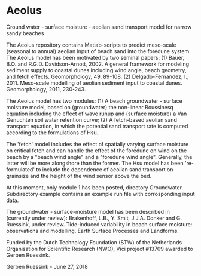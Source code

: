 # Aeolus
Ground water - surface moisture - aeolian sand transport model for narrow sandy beaches

The Aeolus repository contains Matlab-scripts to predict meso-scale (seasonal to annual) aeolian input of beach sand into the foredune system. The Aeolus model has been motivated by two seminal papers:
(1) Bauer, B.O. and R.G.D. Davidson-Arnott, 2002. A general framework for modeling sediment supply to coastal dunes including wind angle, beach geometry, and fetch effects. Geomorphology, 49, 89-108.
(2) Delgado-Fernandez, I., 2011. Meso-scale modelling of aeolian sediment input to coastal dunes. Geomorphology, 2011, 230-243.

The Aeolus model has two modules:
(1) A beach groundwater - surface moisture model, based on (groundwater) the non-linear Boussinesq equation including the effect of wave runup and (surface moisture) a Van Genuchten soil water retention curve;
(2) A fetch-based aeolian sand transport equation, in which the potential sand transport rate is computed according to the formulations of Hsu.  

The 'fetch' model includes the effect of spatially varying surface moisture on critical fetch and can handle the effect of the foredune on wind on the beach by a "beach wind angle" and a "foredune wind angle". Generally, the latter will be more alongshore than the former. The Hsu model has been 're-formulated' to include the dependence of aeolian sand transport on grainsize and the height of the wind sensor above the bed.

At this moment, only module 1 has been posted, directory Groundwater. Subdirectory example contains an example run file with corrosponding input data. 

The groundwater - surface-moisture model has been described in (currently under review):
Brakenhoff, L.B., Y. Smit, J.J.A. Donker and G. Ruessink, under review. Tide-induced variability in beach surface moisture: observations and modelling. Earth Surface Processes and Landforms.

Funded by the Dutch Technology Foundation (STW) of the Netherlands Organisation for Scientific Research (NWO), Vici project #13709 awarded to Gerben Ruessink.

Gerben Ruessink - June 27, 2018
